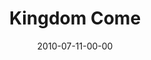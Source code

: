 ---
layout: message
category: message
series: "Kingdom Come"
title: "Kingdom Come"
date: 2010-07-11-00-00
message_id: 628
sc-permalink-url: "http://soundcloud.com/crdschurch/kingdom-come-1"
audio: "http://s3.amazonaws.com/crossroads-media/messages/audio/KingdomCome01.mp3"
audio-duration: "47:30"
program: "http://s3.amazonaws.com/crossroads-media/documents/07_10-11_10Program.pdf"
description: "Greg Boyd talks about what the Kingdom is, and what it means to seek it."
video: "http://s3.amazonaws.com/crossroads-media/messages/video/KingdomCome01.mp4"
video-duration: "47:36"
yt-embed-url: "//www.youtube.com/embed/lUHAagh5xwA"
video-image: "http://s3.amazonaws.com/crossroads-media/images/GregBoyd.jpg"
tag: 
 - greg-boyd
 - kingdom
 - seek
 - love
explicit: false
---
